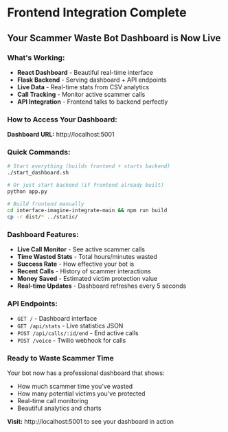# Frontend Integration Complete

## Your Scammer Waste Bot Dashboard is Now Live

### What's Working:
- **React Dashboard** - Beautiful real-time interface  
- **Flask Backend** - Serving dashboard + API endpoints  
- **Live Data** - Real-time stats from CSV analytics  
- **Call Tracking** - Monitor active scammer calls  
- **API Integration** - Frontend talks to backend perfectly  

### How to Access Your Dashboard:

**Dashboard URL:** http://localhost:5001

### Quick Commands:

```bash
# Start everything (builds frontend + starts backend)
./start_dashboard.sh

# Or just start backend (if frontend already built)
python app.py

# Build frontend manually
cd interface-imagine-integrate-main && npm run build
cp -r dist/* ../static/
```

### Dashboard Features:
- **Live Call Monitor** - See active scammer calls
- **Time Wasted Stats** - Total hours/minutes wasted  
- **Success Rate** - How effective your bot is
- **Recent Calls** - History of scammer interactions
- **Money Saved** - Estimated victim protection value
- **Real-time Updates** - Dashboard refreshes every 5 seconds

### API Endpoints:
- `GET /` - Dashboard interface
- `GET /api/stats` - Live statistics JSON
- `POST /api/calls/:id/end` - End active calls
- `POST /voice` - Twilio webhook for calls

### Ready to Waste Scammer Time

Your bot now has a professional dashboard that shows:
- How much scammer time you've wasted
- How many potential victims you've protected
- Real-time call monitoring
- Beautiful analytics and charts

**Visit:** http://localhost:5001 to see your dashboard in action
